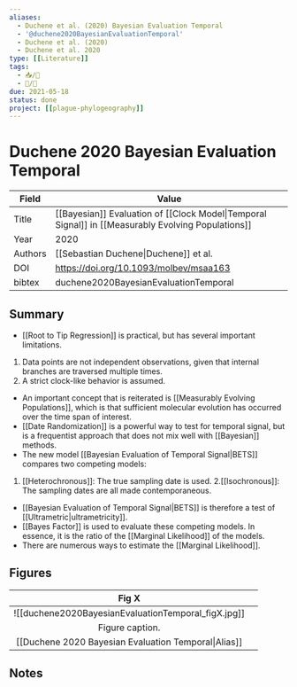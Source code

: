 ```yaml
---
aliases:
  - Duchene et al. (2020) Bayesian Evaluation Temporal
  - '@duchene2020BayesianEvaluationTemporal'
  - Duchene et al. (2020)
  - Duchene et al. 2020
type: [[Literature]]
tags: 
  - 📥/📰
  - 📝/🌱  
due: 2021-05-18
status: done
project: [[plague-phylogeography]]
---
```


# Duchene 2020 Bayesian Evaluation Temporal

| Field   | Value                                                                                              |
| ------- | -------------------------------------------------------------------------------------------------- |
| Title   | [[Bayesian]] Evaluation of [[Clock Model\|Temporal Signal]] in [[Measurably Evolving Populations]] | 
| Year    | 2020                                                                                               |
| Authors | [[Sebastian Duchene\|Duchene]]  et al.                                                             |
| DOI     | <https://doi.org/10.1093/molbev/msaa163>                                                                                 |
| bibtex  | duchene2020BayesianEvaluationTemporal                                                              |


## Summary

- [[Root to Tip Regression]] is practical, but has several important limitations. 
1. Data points are not independent observations, given that internal branches are traversed multiple times.
2. A strict clock-like behavior is assumed.
- An important concept that is reiterated is [[Measurably Evolving Populations]], which is that sufficient molecular evolution has occurred over the time span of interest.
- [[Date Randomization]] is a powerful way to test for temporal signal, but is a frequentist approach that does not mix well with [[Bayesian]] methods.
- The new model [[Bayesian Evaluation of Temporal Signal|BETS]] compares two competing models:
1.  [[Heterochronous]]: The true sampling date is used.
2.[[Isochronous]]: The sampling dates are all made contemporaneous.
- [[Bayesian Evaluation of Temporal Signal|BETS]] is therefore a test of [[Ultrametric\|ultrametricity]].
- [[Bayes Factor]] is used to evaluate these competing models. In essence, it is the ratio of the [[Marginal Likelihood]] of the models.
- There are numerous ways to estimate the [[Marginal Likelihood]].

## Figures

|          Fig X           |     |
|:------------------------:| --- |
| ![[duchene2020BayesianEvaluationTemporal\_figX.jpg]] |     |
|     Figure caption.      |     |
|   [[Duchene 2020 Bayesian Evaluation Temporal\|Alias]]   |     |

## Notes